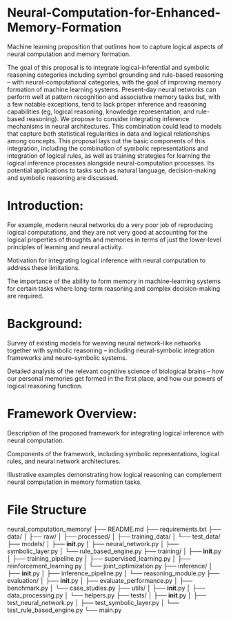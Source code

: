 # Neural-Computation-for-Enhanced-Memory-Formation
Machine learning proposition that outlines how to capture logical aspects of neural computation and memory formation.

The goal of this proposal is to integrate logical-inferential and symbolic reasoning categories  including symbol grounding and rule-based reasoning – with neural-computational categories, with the goal of improving memory formation of machine learning systems. Present-day neural networks can perform well at pattern recognition and associative memory tasks but, with a few notable exceptions, tend to lack proper inference and reasoning capabilities (eg, logical reasoning, knowledge representation, and rule-based reasoning). We propose to consider integrating inference mechanisms in neural architectures. This combination could lead to models that capture both statistical regularities in data and logical relationships among concepts. This proposal lays out the basic components of this integration, including the combination of symbolic representations and integration of logical rules, as well as training strategies for learning the logical inference processes alongside neural-computation processes. Its potential applications to tasks such as natural language, decision-making and symbolic reasoning are discussed.

# Introduction:

For example, modern neural networks do a very poor job of reproducing logical computations, and they are not very good at accounting for the logical properties of thoughts and memories in terms of just the lower-level principles of learning and neural activity.

Motivation for integrating logical inference with neural computation to address these limitations.

The importance of the ability to form memory in machine-learning systems for certain tasks where long-term reasoning and complex decision-making are required.

# Background:

Survey of existing models for weaving neural network-like networks together with symbolic reasoning – including neural-symbolic integration frameworks and neuro-symbolic systems.

Detailed analysis of the relevant cognitive science of biological brains – how our personal memories get formed in the first place, and how our powers of logical reasoning function.


# Framework Overview:

Description of the proposed framework for integrating logical inference with neural computation.

Components of the framework, including symbolic representations, logical rules, and neural network architectures.

Illustrative examples demonstrating how logical reasoning can complement neural computation in memory formation tasks.

# File Structure
 neural_computation_memory/
├── README.md
├── requirements.txt
├── data/
│   ├── raw/
│   ├── processed/
│   ├── training_data/
│   └── test_data/
├── models/
│   ├── __init__.py
│   ├── neural_network.py
│   ├── symbolic_layer.py
│   └── rule_based_engine.py
├── training/
│   ├── __init__.py
│   ├── training_pipeline.py
│   ├── supervised_learning.py
│   ├── reinforcement_learning.py
│   └── joint_optimization.py
├── inference/
│   ├── __init__.py
│   ├── inference_pipeline.py
│   └── reasoning_module.py
├── evaluation/
│   ├── __init__.py
│   ├── evaluate_performance.py
│   ├── benchmark.py
│   └── case_studies.py
├── utils/
│   ├── __init__.py
│   ├── data_processing.py
│   └── helpers.py
├── tests/
│   ├── __init__.py
│   ├── test_neural_network.py
│   ├── test_symbolic_layer.py
│   └── test_rule_based_engine.py
└── main.py
